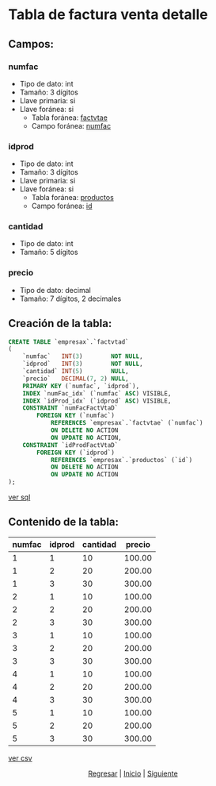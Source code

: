 # Tabla de factura venta detalle
## Campos:
### numfac
* Tipo de dato: int
* Tamaño: 3 dígitos
* Llave primaria: si
* Llave foránea: si
    * Tabla foránea: [factvtae](./08%20Factura%20Venta%20Encabezado.md)
    * Campo foránea: [numfac](./08%20Factura%20Venta%20Encabezado.md#numfac)

### idprod
* Tipo de dato: int
* Tamaño: 3 dígitos
* Llave primaria: si
* Llave foránea: si
    * Tabla foránea: [productos](./02%20Productos.md)
    * Campo foránea: [id](./02%20Productos.md#id)

### cantidad
* Tipo de dato: int
* Tamaño: 5 dígitos

### precio
* Tipo de dato: decimal
* Tamaño: 7 dígitos, 2 decimales

## Creación de la tabla:
``` sql
CREATE TABLE `empresax`.`factvtad`
(
    `numfac`   INT(3)        NOT NULL,
    `idprod`   INT(3)        NOT NULL,
    `cantidad` INT(5)        NULL,
    `precio`   DECIMAL(7, 2) NULL,
    PRIMARY KEY (`numfac`, `idprod`),
    INDEX `numFac_idx` (`numfac` ASC) VISIBLE,
    INDEX `idProd_idx` (`idprod` ASC) VISIBLE,
    CONSTRAINT `numFacFactVtaD`
        FOREIGN KEY (`numfac`)
            REFERENCES `empresax`.`factvtae` (`numfac`)
            ON DELETE NO ACTION
            ON UPDATE NO ACTION,
    CONSTRAINT `idProdFactVtaD`
        FOREIGN KEY (`idprod`)
            REFERENCES `empresax`.`productos` (`id`)
            ON DELETE NO ACTION
            ON UPDATE NO ACTION
);
```
[ver sql](./sql/09%20Factura%20Venta%20Detalle.sql)

## Contenido de la tabla:
| numfac | idprod | cantidad | precio |
|--------|--------|----------|--------|
| 1      | 1      | 10       | 100.00 |
| 1      | 2      | 20       | 200.00 |
| 1      | 3      | 30       | 300.00 |
| 2      | 1      | 10       | 100.00 |
| 2      | 2      | 20       | 200.00 |
| 2      | 3      | 30       | 300.00 |
| 3      | 1      | 10       | 100.00 |
| 3      | 2      | 20       | 200.00 |
| 3      | 3      | 30       | 300.00 |
| 4      | 1      | 10       | 100.00 |
| 4      | 2      | 20       | 200.00 |
| 4      | 3      | 30       | 300.00 |
| 5      | 1      | 10       | 100.00 |
| 5      | 2      | 20       | 200.00 |
| 5      | 3      | 30       | 300.00 |

[ver csv](./csv/09%20Factura%20Venta%20Detalle.csv)

<p align="center">
    <a href="./08 Factura Venta Encabezado.md">Regresar</a> |
    <a href="../README.md">Inicio</a> |
    <a href="./csv/01 Getting Started.md">Siguiente</a>
</p>